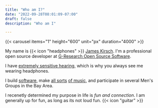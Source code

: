```yaml
---
title: "Who am I?"
date: "2022-09-28T08:01:09-07:00"
draft: false
description: "Who am I"

---
```

{{< carousel items="1" height="600" unit="px" duration="4000" >}}

My name is {{< icon "headphones" >}} [James Kirsch](https://headphonejames.com/). I'm a professional open source developer at [G-Research Open Source Software](https://gresearchoss.io/).

I have [extremely sensitive hearing](https://en.wikipedia.org/wiki/Hyperacusis), which is why you always see me wearing headphones.

I build [software](https://github.com/headphonejames), make [all sorts](https://www.generalfuzz.net) [of music](https://www.youtube.com/channel/UCTiKBhNy0zXN9g8tk5O15hQ.), and participate in several Men's Groups in the Bay Area.

I recenetly determined my purpose in life is _fun and connection_. I am generally up for fun, as long as its not loud fun. {{< icon "guitar" >}}

